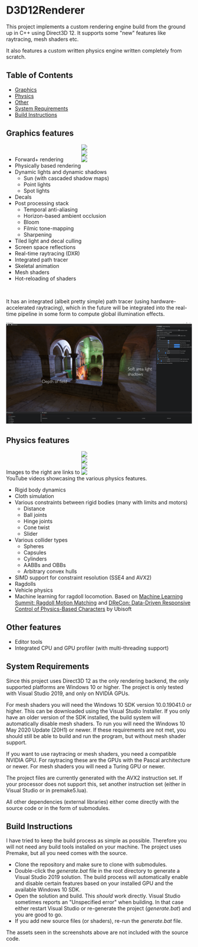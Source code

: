 # D3D12Renderer

This project implements a custom rendering engine build from the ground up in C++ using Direct3D 12. 
It supports some "new" features like raytracing, mesh shaders etc. 

It also features a custom written physics engine written completely from scratch.

## Table of Contents
- [Graphics](#graphics-features)
- [Physics](#physics-features)
- [Other](#other-features)
- [System Requirements](#system-requirements)
- [Build Instructions](#build-instructions)

## Graphics features

<img align="right" src="assets/samples/raster.png" width="300"/>
<img align="right" width="100%" />

<img align="right" src="assets/samples/raster2.png" width="300"/>
<img align="right" width="100%" />

<img align="right" src="assets/samples/raster3.png" width="300"/>

<p align="left">

- Forward+ rendering
- Physically based rendering
- Dynamic lights and dynamic shadows
	- Sun (with cascaded shadow maps)
	- Point lights
	- Spot lights
- Decals
- Post processing stack
	- Temporal anti-aliasing
	- Horizon-based ambient occlusion
	- Bloom
	- Filmic tone-mapping
	- Sharpening
- Tiled light and decal culling
- Screen space reflections
- Real-time raytracing (DXR)
- Integrated path tracer
- Skeletal animation
- Mesh shaders
- Hot-reloading of shaders

</p>

<img width="100%" />

It has an integrated (albeit pretty simple) path tracer (using hardware-accelerated raytracing), which in the future will be integrated into the real-time pipeline in some form to compute global illumination effects.

<img src="assets/samples/path_trace.png" width="512"/><br>


## Physics features

<a href="https://youtu.be/FqwCIoI-c_A"><img align="right" src="https://img.youtube.com/vi/FqwCIoI-c_A/mqdefault.jpg" width="300" /></a>
<img align="right" width="100%" />
<a href="https://youtu.be/YLASi_r13cc"><img align="right" src="https://img.youtube.com/vi/YLASi_r13cc/mqdefault.jpg" width="300" /></a>
<img align="right" width="100%" />
<a href="https://youtu.be/3I1dQZXHvrQ"><img align="right" src="https://img.youtube.com/vi/3I1dQZXHvrQ/mqdefault.jpg" width="300" /></a>
<img align="right" width="100%" />
<a href="https://youtu.be/j3n3yseyKFU"><img align="right" src="https://img.youtube.com/vi/j3n3yseyKFU/mqdefault.jpg" width="300" /></a>

<p align="left">
Images to the right are links to YouTube videos showcasing the various physics features.

- Rigid body dynamics
- Cloth simulation
- Various constraints between rigid bodies (many with limits and motors)
  - Distance
  - Ball joints
  - Hinge joints
  - Cone twist
  - Slider
- Various collider types
  - Spheres
  - Capsules
  - Cylinders
  - AABBs and OBBs
  - Arbitrary convex hulls
- SIMD support for constraint resolution (SSE4 and AVX2)
- Ragdolls
- Vehicle physics
- Machine learning for ragdoll locomotion. Based on [Machine Learning Summit: Ragdoll Motion Matching](https://www.youtube.com/watch?v=JZKaqQKcAnw) and [DReCon: Data-Driven Responsive Control of Physics-Based Characters](https://static-wordpress.akamaized.net/montreal.ubisoft.com/wp-content/uploads/2019/11/13214229/DReCon.pdf) by Ubisoft

</p>

## Other features

- Editor tools
- Integrated CPU and GPU profiler (with multi-threading support)

## System Requirements

Since this project uses Direct3D 12 as the only rendering backend, the only supported platforms are Windows 10 or higher. 
The project is only tested with Visual Studio 2019, and only on NVIDIA GPUs.

For mesh shaders you will need the Windows 10 SDK version 10.0.19041.0 or higher.
This can be downloaded using the Visual Studio Installer.
If you only have an older version of the SDK installed, the build system will automatically disable mesh shaders. 
To run you will need the Windows 10 May 2020 Update (20H1) or newer.
If these requirements are not met, you should still be able to build and run the program, but without mesh shader support.

If you want to use raytracing or mesh shaders, you need a compatible NVIDIA GPU. 
For raytracing these are the GPUs with the Pascal architecture or newer.
For mesh shaders you will need a Turing GPU or newer.

The project files are currently generated with the AVX2 instruction set. 
If your processor does not support this, set another instruction set (either in Visual Studio or in premake5.lua).

All other dependencies (external libraries) either come directly with the source code or in the form of submodules.


## Build Instructions

I have tried to keep the build process as simple as possible.
Therefore you will not need any build tools installed on your machine.
The project uses Premake, but all you need comes with the source.

- Clone the repository and make sure to clone with submodules. 
- Double-click the _generate.bat_ file in the root directory to generate a Visual Studio 2019 solution.
The build process will automatically enable and disable certain features based on your installed GPU and the available Windows 10 SDK.
- Open the solution and build. 
This _should_ work directly. 
Visual Studio sometimes reports an "Unspecified error" when building. 
In that case either restart Visual Studio or re-generate the project (_generate.bat_) and you are good to go.
- If you add new source files (or shaders), re-run the _generate.bat_ file.

The assets seen in the screenshots above are not included with the source code. 




